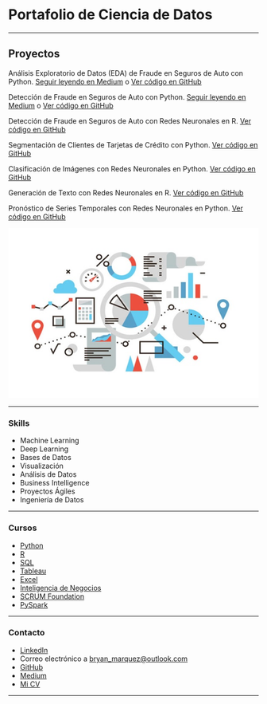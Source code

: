 # Portafolio de Ciencia de Datos

---

## Proyectos

Análisis Exploratorio de Datos (EDA) de Fraude en Seguros de Auto con Python. [Seguir leyendo en Medium](https://medium.com/@bryan.didier.marquez/detección-de-fraude-en-seguros-de-auto-eda-en-python-173de2c759a6) o [Ver código en GitHub](https://github.com/bryan-marquez/proyecto-portafolio/blob/main/notebooks/EDA_fraude_seguros_auto.ipynb)

Detección de Fraude en Seguros de Auto con Python. [Seguir leyendo en Medium](https://medium.com/@bryan.didier.marquez/detección-de-fraude-en-seguros-de-auto-clasificación-binaria-en-python-3028aad74995) o [Ver código en GitHub](https://github.com/bryan-marquez/proyecto-portafolio/blob/main/notebooks/Modelado_fraude_seguros_auto-Pipe.ipynb)

Detección de Fraude en Seguros de Auto con Redes Neuronales en R. [Ver código en GitHub](https://github.com/bryan-marquez/redes_neuronales/blob/main/colab_notebooks/NN_fraude_autos_VD_R.ipynb)

Segmentación de Clientes de Tarjetas de Crédito con Python. [Ver código en GitHub](https://github.com/bryan-marquez/proyecto-portafolio/blob/main/notebooks/Clustering_clientes-KMeans.ipynb)

Clasificación de Imágenes con Redes Neuronales en Python. [Ver código en GitHub](https://github.com/bryan-marquez/redes_neuronales/blob/main/colab_notebooks/CNN_TransferLearning_Flowers.ipynb)

Generación de Texto con Redes Neuronales en R. [Ver código en GitHub](https://github.com/bryan-marquez/redes_neuronales/blob/main/colab_notebooks/TextGenerator_RNN_LSTM_R.ipynb)

Pronóstico de Series Temporales con Redes Neuronales en Python. [Ver código en GitHub](https://github.com/bryan-marquez/redes_neuronales/blob/main/colab_notebooks/TimeSeries_RNN_LSTM_TSG.ipynb)

[<img src="images/Data-Science-_-Evolucion.jpg?raw=true"/>](https://medium.com/@bryan.didier.marquez)

---

### Skills

- Machine Learning
- Deep Learning
- Bases de Datos
- Visualización
- Análisis de Datos
- Business Intelligence
- Proyectos Ágiles
- Ingeniería de Datos

---

### Cursos

- [Python](/pdf/Certificado_Python.pdf)
- [R](/pdf/Certificado_R.pdf)
- [SQL](/pdf/Certificado_SQL.pdf)
- [Tableau](/pdf/Certificado_Tableau.pdf)
- [Excel](/pdf/Diploma_Macros_Excel.pdf)
- [Inteligencia de Negocios](/pdf/Diploma_Tecnico_Inteligencia_Negocios.pdf)
- [SCRUM Foundation](/pdf/Certificate_Scrum_Foundation.pdf)
- [PySpark](/pdf/Certificado_PySpark.pdf)

---

### Contacto

- [LinkedIn](https://www.linkedin.com/in/bryan-marquez-alvarez/)
- Correo electrónico a <bryan_marquez@outlook.com>
- [GitHub](https://github.com/bryan-marquez)
- [Medium](https://medium.com/@bryan.didier.marquez)
- [Mi CV](/pdf/CV-BRYAN_MARQUEZ.pdf)

---
